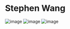 # Stephen Wang
![image](https://github.com/Stephenwang3801/ECE444-F2023-Assignment1/assets/25191547/9c5ae3a1-3ef8-4d77-839a-7576f1a7fd39)
![image](https://github.com/Stephenwang3801/ECE444-F2023-Assignment1/assets/25191547/91998980-9716-4c77-8f0b-af73f6e28ca9)
![image](https://github.com/Stephenwang3801/ECE444-F2023-Assignment1/assets/25191547/138b0195-ff0e-4a98-abcc-17a3a955d552)
